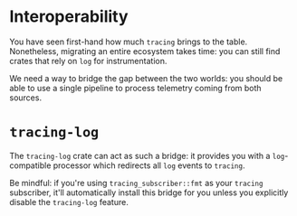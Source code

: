 # Interoperability

You have seen first-hand how much `tracing` brings to the table.
Nonetheless, migrating an entire ecosystem takes time: you can still find crates that rely
on `log` for instrumentation.

We need a way to bridge the gap between the two worlds: you should be able to use a single
pipeline to process telemetry coming from both sources.

# `tracing-log`

The `tracing-log` crate can act as such a bridge: it provides you with a `log`-compatible
processor which redirects all `log` events to `tracing`.  

Be mindful: if you're using `tracing_subscriber::fmt` as your `tracing` subscriber, it'll
automatically install this bridge for you unless you explicitly disable the `tracing-log`
feature.
